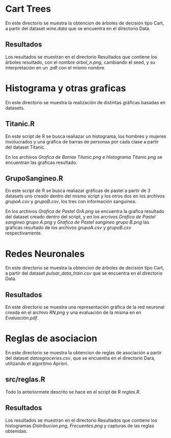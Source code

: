 # Cart Trees

En este directorio se muestra la obtencion de árboles de decisión tipo Cart, a partir del
dataset *wine.data* que se encuentra en el directorio Data.

## Resultados

Los resultados se muestran en el directorio Resultados que contiene los árboles resultado,
con el nombre *arbol_n.png*, cambiando el seed, y su interpretación en un .pdf con el
mismo nombre.

# Histograma y otras graficas

En este directorio se muestra la realización de distintas gráficas basadas en datasets.

## Titanic.R

En este script de R se busca realiazar un histograma, los hombres y mujeres
involucrados y una gráfica de barras de personas por cada clase a partir
del dataset Titanic.

En los archivos *Grafica de Barras Titanic.png* e *Histograma Titanic.png* se
encuentran las graficas resultado.

## GrupoSangineo.R

En este script de R se busca realiazar gráficas de pastel a partir de 3 datasets
uno creado dentro del mismo script y los otros dos en los archivos *grupoA.csv*
y *grupoB.csv*, los tres con información sanguinea.

En los archivos *Grafica de Pastel GrA.png* se encuentra la grafica resultado
del dataset creado dentro del script, y en los arcrivos *Grafica de Pastel sangineo grupo A.png*
y *Grafica de Pastel sangineo grupo B.png* las gráficas resultado de los archivos
*grupoA.csv* y *grupoB.csv* respectivamente.

# Redes Neuronales

En este directorio se muestra la obtencion de árboles de decisión tipo Cart, a partir del
dataset *pulsar_data_train.csv* que se encuentra en el directorio Data.

## Resultados

En este directorio se muestra una representación gráfica de la red neuronal creada en el
archivo *RN.png* y una evaluación de la misma en en *Evaluación.pdf*.

# Reglas de asociacion

En este directorio se muestra la obtencion de reglas de asociación a partir del 
dataset *datosgroceries.csv*, que se encuentra en el directorio Dara, utilizando 
el algoritmo Apriori. 

## src/reglas.R

Todo lo anteriormete descrito se hace en el script de R *reglas.R*.

## Resultados

Los resultados se muestran en el directorio Resultados que contiene los histogramas
*Distribucion.png*, *Frecuentes.png* y capturas de las reglas obtenidas.
